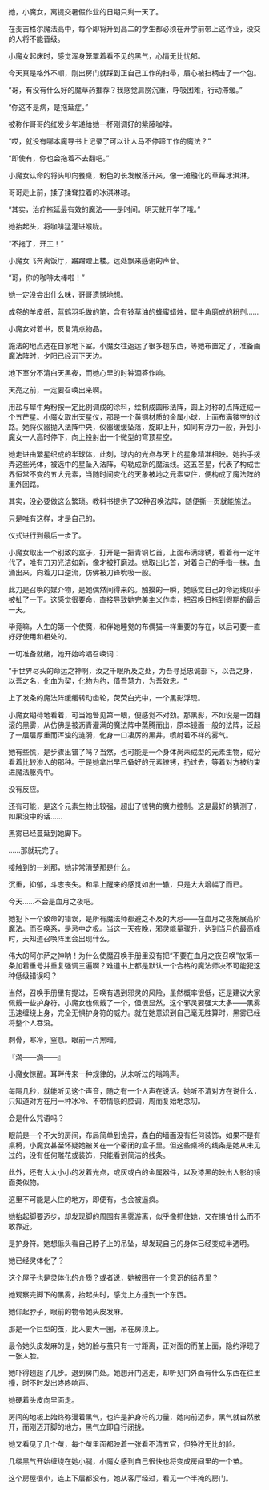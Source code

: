 她，小魔女，离提交暑假作业的日期只剩一天了。

在麦吉格尔魔法高中，每个即将升到高二的学生都必须在开学前带上这作业，没交的人将不能晋级。

小魔女起床时，感觉浑身笼罩着看不见的黑气，心情无比忧郁。

今天真是格外不顺，刚出房门就踩到正自己工作的扫帚，眉心被扫柄击了一个包。

“哥，有没有什么好的魔草药推荐？我感觉肩膀沉重，呼吸困难，行动滞缓。”

“你这不是病，是拖延症。”

被称作哥哥的红发少年递给她一杯刚调好的紫藤咖啡。

“哎，就没有哪本魔导书上记录了可以让人马不停蹄工作的魔法？”

“即使有，你也会拖着不去翻吧。”

小魔女认命的将头叩向餐桌，粉色的长发散落开来，像一滩融化的草莓冰淇淋。

哥哥走上前，揉了揉耷拉着的冰淇淋球。

“其实，治疗拖延最有效的魔法——是时间。明天就开学了哦。”

她抬起头，将咖啡猛灌进喉咙。

“不拖了，开工！”

小魔女飞奔离饭厅，蹭蹭蹬上楼。远处飘来感谢的声音。

“哥，你的咖啡太棒啦！”

她一定没尝出什么味，哥哥遗憾地想。



成卷的羊皮纸，蓝鹤羽毛做的笔，含有铃草油的蜂蜜蜡烛，犀牛角磨成的粉剂……

小魔女对着书，反复清点物品。

施法的地点选在自家地下室。小魔女往返运了很多趟东西，等她布置定了，准备画魔法阵时，夕阳已经沉下天边。

地下室分不清白天黑夜，而她心里的时钟滴答作响。

天亮之前，一定要召唤出来啊。

用盐与犀牛角粉按一定比例调成的涂料，绘制成圆形法阵，圆上对称的点阵连成一个五芒星。小魔女取出天星仪，那是一个黄铜材质的金属小球，上面布满镂空的纹路。她将仪器抛入法阵中央，仪器缓缓坠落，旋即上升，如同有浮力一般，升到小魔女一人高时停下，向上投射出一个微型的穹顶星空。

她走进由繁星织成的半球体，此刻，球内的光点与天上的星象精准相映。她抬手拨弄这些光体，被选中的星坠入法阵，勾勒成新的魔法线。这五芒星，代表了构成世界恒常不变的五大元素，当随时间变化的天象被地之元素束住，便构成了魔法阵的里外回路。

其实，没必要做这么繁琐。教科书提供了32种召唤法阵，随便撕一页就能施法。

只是唯有这样，才是自己的。

仪式进行到最后一步了。

小魔女取出一个别致的盒子，打开是一把青铜匕首，上面布满绿锈，看着有一定年代了，唯有刀刃光洁如新，像才被打磨过。她取出匕首，对着自己的手指一抹，血涌出来，向着刀口逆流，仿佛被刀锋吮吸一般。

此刀是召唤的媒介物，是她偶然间得来的。触摸的一瞬，她感觉自己的命运线似乎被扯了一下。这感觉很要命，直接导致她完美主义作祟，把召唤日拖到假期的最后一天。

毕竟嘛，人生的第一个使魔，和伴她睡觉的布偶猫一样重要的存在，以后可要一直好好使用和相处的。

一切准备就绪，她开始吟唱召唤词：

“于世界尽头的命运之神啊，汝之千眼所及之处，为吾寻觅忠诚部下，以吾之身，以吾之名，化血为契，化物为约，借吾慧力，为吾效忠。“

上了发条的魔法阵缓缓转动齿轮，荧荧白光中，一个黑影浮现。

小魔女期待地看着，可当她瞥见第一眼，便感觉不对劲。那黑影，不如说是一团翻滚的黑雾，从仿佛是被沥青灌满的魔法阵中蒸腾而出，原本镜面一般的法阵，泛起了一层层厚重而浑浊的涟漪，化身一口凄厉的黑井，喷射着不祥的雾气。

她有些慌，是步骤出错了吗？当然，也可能是一个身体尚未成型的元素生物，成分看着比较渗人的那种。于是她拿出早已备好的元素镣铐，扔过去，等着对方被约束进魔法躯壳中。

没有反应。

还有可能，是这个元素生物比较强，超出了镣铐的魔力控制。这是最好的猜测了，如果没中的话……

黑雾已经蔓延到她脚下。

……那就玩完了。

接触到的一刹那，她非常清楚那是什么。

沉重，抑郁，斗志丧失。和早上醒来的感觉如出一辙，只是大大增幅了而已。

今天……不会是血月之夜吧。

她犯下一个致命的错误，是所有魔法师都避之不及的大忌——在血月之夜施展高阶魔法。而召唤系，是忌中之极。当这一天夜晚，邪灵能量骤升，达到当月的最高峰时，天知道召唤阵里会出现什么。

伟大的阿尔萨之神呐！为什么使魔召唤手册里没有把“不要在血月之夜召唤”放第一条加着重号并重复强调三遍啊？难道书上都是默认一个合格的魔法师决不可能犯这种低级错误吗？

当然，召唤手册里有提过，召唤有遇到邪灵的风险，虽然概率很低，还是建议大家佩戴一些护身符。小魔女也佩戴了一个，但很显然，这个邪灵要强大太多——黑雾迅速缠绕上身，完全无惧护身符的威力。就在她意识到自己毫无胜算时，黑雾已经将整个人吞没。

刺骨，寒冷，窒息。眼前一片黑暗。

『滴——滴——』

小魔女惊醒。耳畔传来一种规律的，从未听过的嗡鸣声。

每隔几秒，就能听见这个声音，随之有一个人声在说话。她听不清对方在说什么，只知道对方在用一种冰冷、不带情感的腔调，周而复始地念叨。

会是什么咒语吗？

眼前是一个不大的房间，布局简单到诡异，森白的墙面没有任何装饰，如果不是有桌椅，小魔女甚至怀疑她被关在一个密闭的盒子里。但这些桌椅的线条是她从未见过的，没有任何雕花或装饰，只能看到简洁的线条。

此外，还有大大小小的发着光点，或灰或白的金属器件，以及漆黑的映出人影的镜面类似物。

这里不可能是人住的地方，即便有，也会被逼疯。

她抬起脚要迈步，却发现脚的周围有黑雾游离，似乎像抓住她，又在惧怕什么而不敢靠近。

是护身符。她想低头看自己脖子上的吊坠，却发现自己的身体已经变成半透明。

她已经灵体化了？

这个屋子也是灵体化的介质？或者说，她被困在一个意识的结界里？

她观察完脚下的黑雾，抬起头时，感觉上方撞到一个东西。

她仰起脖子，眼前的物令她头皮发麻。

那是一个巨型的茧，比人要大一圈，吊在房顶上。

最令她头皮发麻的是，她的脸与茧只有一寸距离，正对面的而茧上面，隐约浮现了一张人脸。

她吓得趔趄了几步。退到房门处。她想开门逃走，却听见门外面有什么东西在往里撞，时不时发出咚咚响声。

她硬着头皮向里面走。

房间的地板上始终弥漫着黑气，也许是护身符的力量，她向前迈步，黑气就自然散开，而刚迈开脚的地方，黑气立即自行闭拢。

她又看见了几个茧，每个茧里面都映着一张看不清五官，但狰狞无比的脸。

几缕黑气开始缠绕在她小腿，小魔女感到自己很快也将变成房间里的一个茧。

这个房屋很小，连上下层都没有，她从客厅经过，看见一个半掩的房门。




